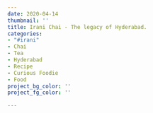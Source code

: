 ```yaml
---
date: 2020-04-14
thumbnail: ''
title: Irani Chai - The legacy of Hyderabad.
categories:
- "#irani"
- Chai
- Tea
- Hyderabad
- Recipe
- Curious Foodie
- Food
project_bg_color: ''
project_fg_color: ''

---
```

